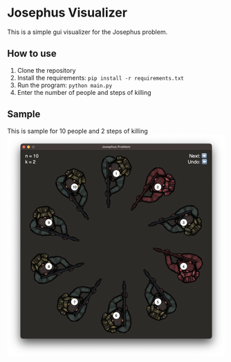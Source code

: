 # Josephus Visualizer
This is a simple gui visualizer for the Josephus problem.

## How to use
1. Clone the repository
2. Install the requirements: `pip install -r requirements.txt`
3. Run the program: `python main.py`
4. Enter the number of people and steps of killing

## Sample
This is sample for 10 people and 2 steps of killing
![Sample](sample.png)